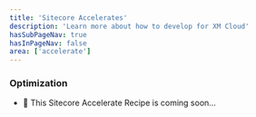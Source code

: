 ```yaml
---
title: 'Sitecore Accelerates'
description: 'Learn more about how to develop for XM Cloud'
hasSubPageNav: true
hasInPageNav: false
area: ['accelerate']
---
```


### Optimization

- 🚀 This Sitecore Accelerate Recipe is coming soon...
